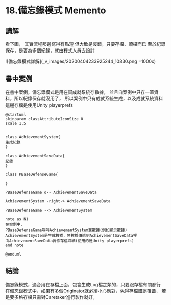 # 18.備忘錄模式 Memento

## 講解
看下圖，
其實流程那邊寫得有點短
但大致是沒錯，只要存檔、讀檔而已
至於紀錄保存，是否為多個紀錄，就由程式人員去設計

![備忘錄模式詳解](_v_images/20200404233925244_10830.png =1000x)

## 書中案例

在書中案例，備忘錄模式是用在幫成就系統存數據，
並且自案例中只存一筆資料，所以紀錄保存就沒用了，
所以案例中只有成就系統生成，以及成就系統資料
這邊存檔是使用Unity playerprefs

```puml
@startuml
skinparam classAttributeIconSize 0
scale 1.5


class AchievementSystem{
生成紀錄
}

class AchievementSaveData{
紀錄
}

class PBaseDefenseGame{

}

PBaseDefenseGame o-- AchievementSaveData

AchievementSystem -right-> AchievementSaveData

PBaseDefenseGame --> AchievementSystem

note as N1
在案例中，
PBaseDefenseGame呼叫AchievementSystem拿數據(例如顯示數據)
AchievementSystem是生成數據，將數據傳遞到AchievementSaveData裡
由AchievementSaveData實作存檔詳細(使用的是Unity playerprefs)
end note

@enduml
```

## 結論

備忘錄模式，適合用在存檔上面，包含生成Log檔之類的，只要跟存檔有關都行
在備忘錄模式中，如果有多個Originator就必須小心應對，免得存檔錯誤覆蓋，
若是要多格存檔只需對Caretaker進行製作就好，

